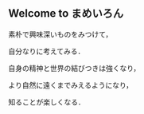 ## Welcome to まめいろん

素朴で興味深いものをみつけて，

自分なりに考えてみる．

自身の精神と世界の結びつきは強くなり，

より自然に遠くまでみえるようになり，

知ることが楽しくなる．